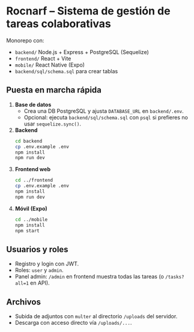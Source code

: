 # Rocnarf – Sistema de gestión de tareas colaborativas

Monorepo con:
- `backend/` Node.js + Express + PostgreSQL (Sequelize)
- `frontend/` React + Vite
- `mobile/` React Native (Expo)
- `backend/sql/schema.sql` para crear tablas

## Puesta en marcha rápida
1) **Base de datos**
   - Crea una DB PostgreSQL y ajusta `DATABASE_URL` en `backend/.env`.
   - Opcional: ejecuta `backend/sql/schema.sql` con `psql` si prefieres no usar `sequelize.sync()`.
2) **Backend**
   ```bash
   cd backend
   cp .env.example .env
   npm install
   npm run dev
   ```
3) **Frontend web**
   ```bash
   cd ../frontend
   cp .env.example .env
   npm install
   npm run dev
   ```
4) **Móvil (Expo)**
   ```bash
   cd ../mobile
   npm install
   npm start
   ```

## Usuarios y roles
- Registro y login con JWT.
- Roles: `user` y `admin`.
- Panel admin: `/admin` en frontend muestra todas las tareas (o `/tasks?all=1` en API).

## Archivos
- Subida de adjuntos con `multer` al directorio `/uploads` del servidor.
- Descarga con acceso directo vía `/uploads/...`.
